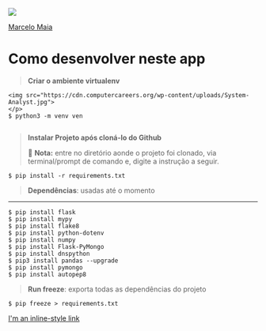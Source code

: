 <p align="left">
<img src="https://cdn.computercareers.org/wp-content/uploads/System-Analyst.jpg">
</p>

[Marcelo Maia](https://curriculo-py.herokuapp.com/)


# Como desenvolver neste app

> __Criar o ambiente virtualenv__
```<p align="left">
<img src="https://cdn.computercareers.org/wp-content/uploads/System-Analyst.jpg">
</p>
$ python3 -m venv ven


```

> __Instalar Projeto após cloná-lo do Github__
> 
> 📝 **Nota:** entre no diretório aonde o projeto foi clonado, via terminal/prompt de comando e, digite a instrução a seguir.
> 
```
$ pip install -r requirements.txt
```

>  __Dependências__: usadas até o momento
-------------------------------
```
$ pip install flask
$ pip install mypy
$ pip install flake8
$ pip install python-dotenv
$ pip install numpy
$ pip install Flask-PyMongo
$ pip install dnspython
$ pip3 install pandas --upgrade
$ pip install pymongo
$ pip install autopep8
```

> __Run freeze__: exporta todas as dependências do projeto
```
$ pip freeze > requirements.txt
```
[I'm an inline-style link](https://www.google.com)
